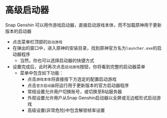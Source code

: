 # 高级启动器

Snap Genshin 可以用作游戏启动器，直接启动游戏本体，而不加载原神用于更新版本的启动器

- 点击菜单栏顶部的`启动游戏`
- 在弹出的窗口中，进入原神的安装目录，找到原神官方名为`launcher.exe`的启动器程序
    - 当然，你也可以选择启动器的快捷方式
- 设置完成后，此时再次点击`启动游戏`按钮，你将看到完整的启动器菜单
    - 菜单中包含如下功能：
        - 点击`游戏本体`将直接按下方选定的配置启动游戏
        - 点击`官方启动器`将运行用于更新版本的官方启动器程序
        - 常规设置允许用户切换账号，或切换至B站服务器
        - 外观设置允许用户从Snap Genshin启动器以全屏或无边框形式启动游戏
        - 高级设置(非常危险)中包含解锁帧率设置